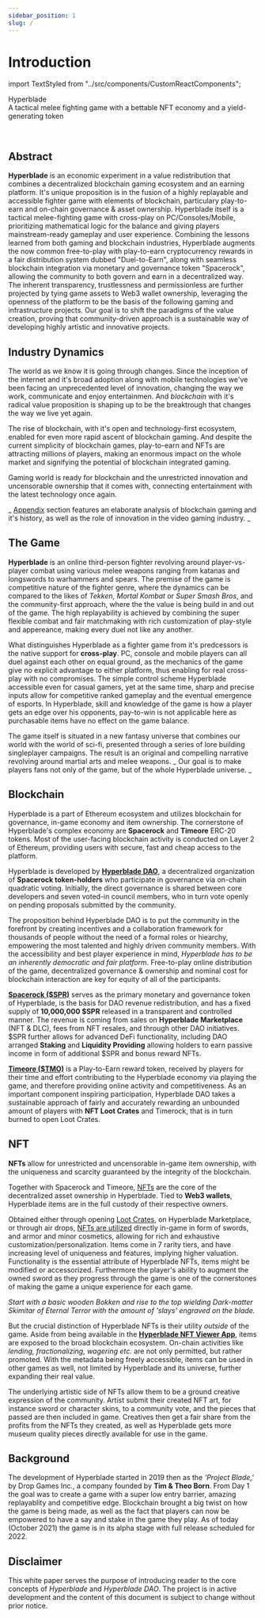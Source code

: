 ```yaml
---
sidebar_position: 1
slug: /
---
```


# Introduction

import TextStyled from "../src/components/CustomReactComponents";

<TextStyled fontWeight="bold" color="var(--ifm-color-primary)" fontSize="2rem">Hyperblade</TextStyled>
<br/>
<TextStyled fontStyle="italic" fontSize="1.4rem">A tactical melee fighting game with a bettable NFT economy and a yield-generating token</TextStyled>

<br/>

## Abstract

<p className="abstract">
<b>Hyperblade</b> is an economic experiment in a value redistribution that combines a decentralized blockchain gaming ecosystem and an earning platform.
It's unique proposition is in the fusion of a highly replayable and accessible fighter game with elements of blockchain, particulary play-to-earn and on-chain governance & asset ownership.
Hyperblade itself is a tactical melee-fighting game with cross-play on PC/Consoles/Mobile, prioritizing mathematical logic for the balance and giving players mainstream-ready gameplay and user experience.
Combining the lessons learned from both gaming and blockchain industries, Hyperblade augments the now common free-to-play with play-to-earn cryptocurrency rewards in a fair distribution system dubbed "Duel-to-Earn", along with seamless blockchain integration via monetary and governance token "Spacerock", allowing the community to both govern and earn in a decentralized way.
The inherent transparency, trustlessness and permissionless are further projected by tying game assets to Web3 wallet ownership, leveraging the openness of the platform to be the basis of the following gaming and infrastructure projects.
Our goal is to shift the paradigms of the value creation, proving that community-driven approach is a sustainable way of developing highly artistic and innovative projects.
</p>

## Industry Dynamics

The world as we know it is going through changes. Since the inception of the internet and it's broad adoption along with mobile technologies we've been facing an unprecedented level of innovation, changing the way we work, communicate and enjoy entertainmen. And _blockchain_ with it's radical value proposition is shaping up to be the breaktrough that changes the way we live yet again.

The rise of blockchain, with it's open and technology-first ecosystem, enabled for even more rapid ascent of blockchain gaming.
And despite the current simplicity of blockchain games, play-to-earn and NFTs are attracting millions of players, making an enormous impact on the whole market and signifying the potential of blockchain integrated gaming.

Gaming world is ready for blockchain and the unrestricted innovation and uncensorable ownership that it comes with, connecting entertainment with the latest technology once again.

_
[Appendix](Appendix) section features an elaborate analysis of blockchain gaming and it's history, as well as the role of innovation in the video gaming industry.
_

## The Game

**Hyperblade** is an online third-person fighter revolving around player-vs-player combat using various melee weapons ranging from katanas and longswords to warhammers and spears.
The premise of the game is competitive nature of the fighter genre,
where the dynamics can be compared to the likes of _Tekken_, _Mortal Kombat_ or _Super Smash Bros_,
and the community-first approach, where the the value is being build in and out of the game.
The high replayability is achieved by combining the super flexible combat and fair matchmaking with rich customization of play-style and appereance, making every duel not like any another.

What distinguishes Hyperblade as a fighter game from it's predcessors is the native support for **cross-play**. PC, console and mobile players can all duel against each other on equal ground, as the mechanics of the game give no explicit advantage to either platform, thus enabling for real cross-play with no compromises.
The simple control scheme Hyperblade accessible even for casual gamers, yet at the same time, sharp and precise inputs allow for competitive ranked gameplay and the eventual emergence of esports.
In Hyperblade, skill and knowledge of the game is how a player gets an edge over his opponents, pay-to-win is not applicable here as purchasable items have no effect on the game balance.

The game itself is situated in a new fantasy universe that combines our world with the world of sci-fi, presented through a series of lore building singleplayer campaigns. The result is an original and compelling narrative revolving around martial arts and melee weapons.
_
Our goal is to make players fans not only of the game, but of the whole Hyperblade universe.
_

## Blockchain

Hyperblade is a part of Ethereum ecosystem and utilizes blockchain for governance, in-game economy and item ownership. The cornerstone of Hyperblade's complex economy are **Spacerock** and **Timeore** ERC-20 tokens. Most of the user-facing blockchain activity is conducted on Layer 2 of Ethereum, providing users with secure, fast and cheap access to the platform.

Hyperblade is developed by **[Hyperblade DAO](Governance)**, a decentralized organization of **Spacerock token-holders** who participate in governance via on-chain quadratic voting.
Initially, the direct governance is shared between core developers and seven voted-in council members, who in turn vote openly on pending proposals submitted by the community.

The proposition behind Hyperblade DAO is to put the community in the forefront by creating incentives and a collaboration framework for thousands of people without the need of a formal roles or hiearchy, empowering the most talented and highly driven community members.
With the accessibility and best player experience in mind, _Hyperblade has to be an inherently democratic and fair platform_. Free-to-play online distribution of the game, decentralized governance & ownership and nominal cost for blockchain interaction are key for equity of all of the participants.

**[Spacerock ($SPR)](Blockchain)** serves as the primary monetary and governance token of Hyperblade, is the basis for DAO revenue redistribution, and has a fixed supply of **10,000,000 $SPR** released in a transparent and controlled manner.
The revenue is coming from sales on **Hyperblade Marketplace** (NFT & DLC), fees from NFT resales, and through other DAO initiatives.
$SPR further allows for advanced DeFi functionality, including DAO arranged **Staking** and **Liquidity Providing** allowing holders to earn passive income in form of additional $SPR and bonus reward NFTs.

**[Timeore ($TMO)](Blockchain#timeore)** is a Play-to-Earn reward token, received by players for their time and effort contributing to the Hyperblade economy via playing the game, and therefore providing online activity and competitiveness. As an important component inspiring participation, Hyperblade DAO takes a sustainable approach of fairly and accurately rewarding an unbounded amount of players with **NFT Loot Crates** and Timerock, that is in turn burned to open Loot Crates.

## NFT

**NFTs** allow for unrestricted and uncensorable in-game item ownership, with the uniqueness and scarcity guaranteed by the integrity of the blockchain.

Together with Spacerock and Timeore, [NFTs](NFT) are the core of the decentralized asset ownership in Hyperblade. Tied to **Web3 wallets**, Hyperblade items are in the full custody of their respective owners.

Obtained either through opening [Loot Crates](NFT#loot-crates--item-rarity), on Hyperblade Marketplace, or through air drops, [NFTs are utilized](NFT#nft-types) directly in-game in form of swords, and armor and minor cosmetics, allowing for rich and exhaustive customization/personalization.
Items come in 7 rarity tiers, and have increasing level of uniqueness and features, implying higher valuation.
Functionality is the essential attribute of Hyperblade NFTs, items might be modified or accessorized.
Furthermore the player's ability to augment the owned sword as they progress through the game is one of the cornerstones of making the game a unique experience for each game.

_Start with a basic wooden Bokken and rise to the top wielding Dark-matter Skimitar of Eternal Terror with the amount of 'slays' engraved on the blade._

But the crucial distinction of Hyperblade NFTs is their utility _outside_ of the game.
Aside from being available in the **[Hyperblade NFT Viewer App](NFT#hyperblade-nft-viewer-app)**, items are exposed to the broad blockchain ecosystem.
On-chain activities like _lending, fractionalizing, wagering etc._ are not only permitted, but rather promoted.
With the metadata being freely accessible, items can be used in other games as well, not limited by Hyperblade and its universe, further expanding their real value.

The underlying artistic side of NFTs allow them to be a ground creative expression of the community. Artist submit their created NFT art, for instance sword or character skins, to a community vote, and the pieces that passed are then included in game. Creatives then get a fair share from the profits from the NFTs they created, as well as Hyperblade gets more museum quality pieces directly available for use in the game.

## Background

The development of Hyperblade started in 2019 then as the _'Project Blade,'_ by Drop Games Inc., a company founded by **Tim & Theo Born**. From Day 1 the goal was to create a game with a super low entry barrier, amazing replayablity and competitive edge. Blockchain brought a big twist on how the game is being made, as well as the fact that players can now be empowered to have a say and stake in the game they play. As of today (October 2021) the game is in its alpha stage with full release scheduled for 2022.

## Disclaimer

This white paper serves the purpose of introducing reader to the core concepts of _Hyperblade_ and _Hyperblade DAO_. The project is in active development and the content of this document is subject to change without prior notice.

<br/>
